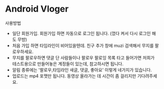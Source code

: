 Android Vloger
======

사용방법
* 일단 회원가입. 회원가입 하면 자동으로 로그인 됩니다. (껐다 켜서 다시 로그인 해도 무방)
* 처음 가입 하면 타임라인이 비어있을텐데. 친구 추가 창에 muzi 검색해서 무지를 팔로우하세요.
* 무지를 팔로우하면 댓글 단 사람들이나 팔로우 팔로잉 목록 타고 들어가면 저희가 테스트용으로 만들어놓은 계정들이 있는데, 참고하시면 됩니다.
* 알림 종류에는 '팔로우,타임라인 새글, 댓글, 좋아요' 이렇게 네가지가 있습니다.
* 업로드는 mp4 포맷만 됩니다. 동영상 올라가는 데 시간이 좀 걸리지만 기다려주세요.
